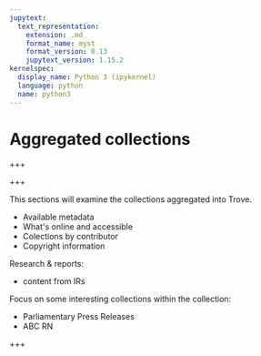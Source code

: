 ```yaml
---
jupytext:
  text_representation:
    extension: .md
    format_name: myst
    format_version: 0.13
    jupytext_version: 1.15.2
kernelspec:
  display_name: Python 3 (ipykernel)
  language: python
  name: python3
---
```


# Aggregated collections

+++



+++

This sections will examine the collections aggregated into Trove.

- Available metadata
- What's online and accessible
- Colections by contributor
- Copyright information

Research & reports:

- content from IRs

Focus on some interesting collections within the collection:

- Parliamentary Press Releases
- ABC RN

+++

```{tableofcontents}
```
